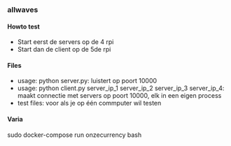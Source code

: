 ### allwaves

#### Howto test

- Start eerst de servers op de 4 rpi
- Start dan de client op de 5de rpi

#### Files

- usage: python server.py: luistert op poort 10000
- usage: python client.py server_ip_1 server_ip_2 server_ip_3 server_ip_4: maakt connectie met servers op poort 10000, elk in een eigen process
- test files: voor als je op één commputer wil testen

#### Varia

sudo docker-compose run onzecurrency bash